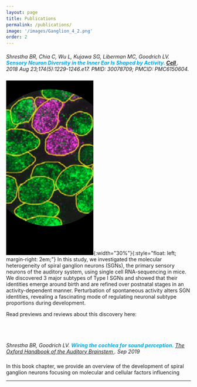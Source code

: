 ```yaml
---
layout: page
title: Publications
permalink: /publications/
image: '/images/Ganglion_4_2.png'
order: 2
---
```


<!-- basic -->
<!-- ##### Shrestha BR, Chia C, Wu L, Kujawa SG, Liberman MC, Goodrich LV. <font color="#05a8e3"> <b>Sensory Neuron Diversity in the Inner Ear Is Shaped by Activity. </b> </font>  <i> <b><a href = "https://www.cell.com/cell/fulltext/S0092-8674(18)30901-2?_returnURL=https%3A%2F%2Flinkinghub.elsevier.com%2Fretrieve%2Fpii%2FS0092867418309012%3Fshowall%3Dtrue"> Cell </a> </b></i>. 2018 Aug 23;174(5):1229-1246.e17. PMID: 30078709; PMCID: PMC6150604.

<center>
  <img src="/images/ShresthaEtAl2018_2.jpg"
    width="90%">
</center>

<br/>

In this study, we investigated the molecular heterogeneity of spiral ganglion neurons (SGNs), the primary sensory neurons of the auditory system, using single cell RNA-sequencing in mice. We discovered 3 major subtypes of Type I SGNs and showed that their identities emerge around birth and are refined over postnatal stages in an activity-dependent manner. Perturbation of spontaneous activity alters SGN identities, revealing a fascinating mode of regulating neuronal subtype proportions during development.

Read previews and reviews about this discovery here:

##### Shrestha BR, Goodrich LV. <font color="#05a8e3"><b> Wiring the cochlea for sound perception.</b> </font><u> <i> <a href= "https://www.oxfordhandbooks.com/view/10.1093/oxfordhb/9780190849061.001.0001/oxfordhb-9780190849061-e-1">  The Oxford Handbook of the Auditory Brainstem</a> </i></u>. Sep 2019
In this book chapter, we provide an overview of the development of spiral ganglion neurons focusing on molecular and cellular factors influencing

<br/><br/> -->

<h5 style="font-weight: normal">
Shrestha BR, Chia C, Wu L, Kujawa SG, Liberman MC, Goodrich LV. <font color="#05a8e3"> <b>Sensory Neuron Diversity in the Inner Ear Is Shaped by Activity. </b> </font>  <i> <b><a href = "https://www.cell.com/cell/fulltext/S0092-8674(18)30901-2?_returnURL=https%3A%2F%2Flinkinghub.elsevier.com%2Fretrieve%2Fpii%2FS0092867418309012%3Fshowall%3Dtrue"> Cell </a> </b></i>. 2018 Aug 23;174(5):1229-1246.e17. PMID: 30078709; PMCID: PMC6150604.
</h5>

![ShresthaEtAl](/images/test.png){:width="30%"}{:style="float: left; margin-right: 2em;"}
In this study, we investigated the molecular heterogeneity of spiral ganglion neurons (SGNs), the primary sensory neurons of the auditory system, using single cell RNA-sequencing in mice. We discovered 3 major subtypes of Type I SGNs and showed that their identities emerge around birth and are refined over postnatal stages in an activity-dependent manner. Perturbation of spontaneous activity alters SGN identities, revealing a fascinating mode of regulating neuronal subtype proportions during development.

Read previews and reviews about this discovery here:

<br/><br/>

<h5 style="font-weight: normal">
Shrestha BR, Goodrich LV. <font color="#05a8e3"><b> Wiring the cochlea for sound perception.</b> </font><u> <i> <a href= "https://www.oxfordhandbooks.com/view/10.1093/oxfordhb/9780190849061.001.0001/oxfordhb-9780190849061-e-1">  The Oxford Handbook of the Auditory Brainstem</a> </i></u>. Sep 2019
</h5>

In this book chapter, we provide an overview of the development of spiral ganglion neurons focusing on molecular and cellular factors influencing

<!-- no pictures, no description -->
<!-- <br/><br/>

Shrestha BR, Chia C, Wu L, Kujawa SG, Liberman MC, Goodrich LV. <font color="#05a8e3"> <b>Sensory Neuron Diversity in the Inner Ear Is Shaped by Activity. </b> </font>  <i> <b><a href = "https://www.cell.com/cell/fulltext/S0092-8674(18)30901-2?_returnURL=https%3A%2F%2Flinkinghub.elsevier.com%2Fretrieve%2Fpii%2FS0092867418309012%3Fshowall%3Dtrue"> Cell </a> </b></i>. 2018 Aug 23;174(5):1229-1246.e17. PMID: 30078709; PMCID: PMC6150604.

Shrestha BR, Goodrich LV. <font color="#05a8e3"><b> Wiring the cochlea for sound perception.</b> </font><u> <i> <a href= "https://www.oxfordhandbooks.com/view/10.1093/oxfordhb/9780190849061.001.0001/oxfordhb-9780190849061-e-1">  The Oxford Handbook of the Auditory Brainstem</a> </i></u>. Sep 2019 -->

<hr>
